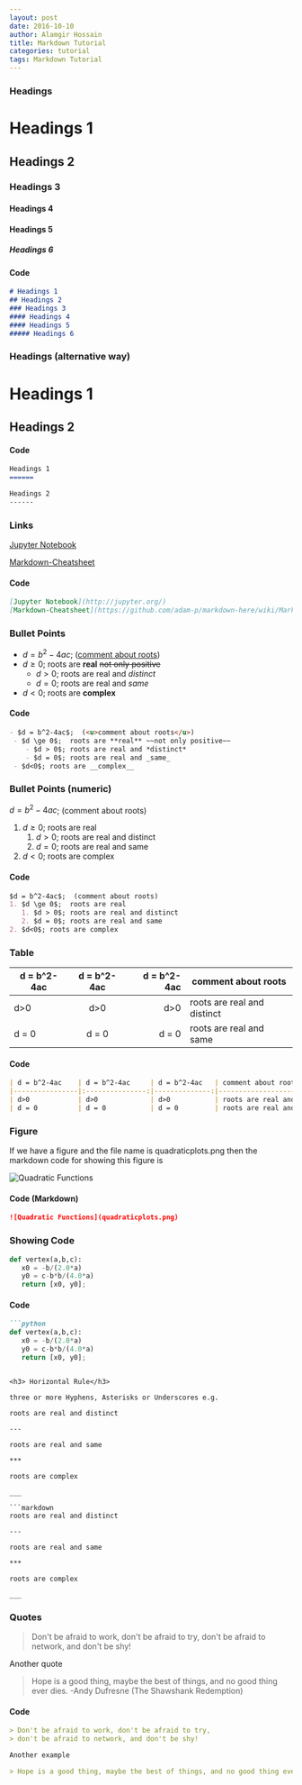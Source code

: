 ```yaml
---
layout: post
date: 2016-10-10
author: Alamgir Hossain
title: Markdown Tutorial
categories: tutorial
tags: Markdown Tutorial
---
```


### Headings

# Headings 1

## Headings 2

### Headings 3

#### Headings 4

#### Headings 5

##### Headings 6

#### Code

```markdown
# Headings 1
## Headings 2
### Headings 3
#### Headings 4
#### Headings 5
##### Headings 6
```

### Headings (alternative way)

Headings 1
======

Headings 2
------

#### Code 

```markdown
Headings 1
======

Headings 2
------
```

### Links

[Jupyter Notebook](http://jupyter.org/)

[Markdown-Cheatsheet](https://github.com/adam-p/markdown-here/wiki/Markdown-Cheatsheet)

#### Code

```markdown
[Jupyter Notebook](http://jupyter.org/)
[Markdown-Cheatsheet](https://github.com/adam-p/markdown-here/wiki/Markdown-Cheatsheet)
```

### Bullet Points

- $d = b^2-4ac$; (<u>comment about roots</u>) 
 - $d \ge 0$; roots are **real** ~~not only positive~~
    - $d > 0$; roots are real and *distinct*
    - $d = 0$; roots are real and _same_
 - $d<0$; roots are __complex__
 
#### Code

```markdown
- $d = b^2-4ac$;  (<u>comment about roots</u>)
 - $d \ge 0$;  roots are **real** ~~not only positive~~
    - $d > 0$; roots are real and *distinct*
    - $d = 0$; roots are real and _same_
 - $d<0$; roots are __complex__
```

### Bullet Points (numeric)

$d = b^2-4ac$;  (comment about roots)

1. $d \ge 0$;  roots are real
   1. $d > 0$; roots are real and distinct
   2. $d = 0$; roots are real and same
2. $d<0$; roots are complex
 
#### Code
 
```markdown
$d = b^2-4ac$;  (comment about roots)
1. $d \ge 0$;  roots are real
   1. $d > 0$; roots are real and distinct
   2. $d = 0$; roots are real and same
2. $d<0$; roots are complex
```

### Table

| d = b^2-4ac | d = b^2-4ac | d = b^2-4ac | comment about roots         |
|-------------|:-----------:|------------:|-----------------------------|
| d>0         | d>0         | d>0         | roots are real and distinct |
| d = 0       | d = 0       | d = 0       | roots are real and same     |

#### Code 

```markdown
| d = b^2-4ac    | d = b^2-4ac     | d = b^2-4ac   | comment about roots         |
|----------------|:---------------:|--------------:|-----------------------------|
| d>0            | d>0             | d>0           | roots are real and distinct |
| d = 0          | d = 0           | d = 0         | roots are real and same     |  
```

### Figure

If we have a figure and the file name is quadraticplots.png then the markdown code for showing this figure is

![Quadratic Functions](https://raw.githubusercontent.com/alamgirh/alamgirh.github.io/master/blog/latex-presentation-tutorial/quadraticplots.png)

#### Code (Markdown)

```markdown
![Quadratic Functions](quadraticplots.png)
```

### Showing Code

```python
def vertex(a,b,c):
   x0 = -b/(2.0*a)
   y0 = c-b*b/(4.0*a)
   return [x0, y0];
```

#### Code

```markdown
```python
def vertex(a,b,c):
   x0 = -b/(2.0*a)
   y0 = c-b*b/(4.0*a)
   return [x0, y0];
   ```
``` 

<h3> Horizontal Rule</h3>

three or more Hyphens, Asterisks or Underscores e.g.

roots are real and distinct

---

roots are real and same

***

roots are complex

___

```markdown
roots are real and distinct 

---

roots are real and same

***

roots are complex

___
```


### Quotes

> Don't be afraid to work, don't be afraid to try,
> don't be afraid to network, and don't be shy!

Another quote

> Hope is a good thing, maybe the best of things, and no good thing ever dies. -Andy Dufresne (The Shawshank Redemption)

#### Code

```markdown
> Don't be afraid to work, don't be afraid to try,
> don't be afraid to network, and don't be shy!

Another example

> Hope is a good thing, maybe the best of things, and no good thing ever dies. -Andy Dufresne (The Shawshank Redemption)
```
